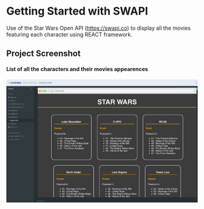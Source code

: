 
# Getting Started with SWAPI

Use of the Star Wars Open API (https://swapi.co) to display all the movies featuring each character using REACT framework.

## Project Screenshot

#### List of all the characters and their movies appearences

!["final_result"](https://github.com/ChaiUrs/StarWars/blob/master/ProjectScreenshot/Screen%20Shot%202019-11-14%20at%2011.15.07%20AM.png)
